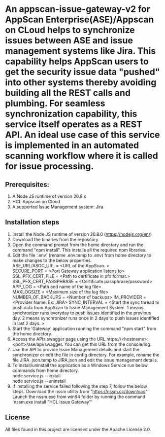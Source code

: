 # An appscan-issue-gateway-v2 for AppScan Enterprise(ASE)/Appscan on CLoud helps to synchronize issues between ASE and issue management systems like Jira. This capability  helps AppScan users to get the security issue data "pushed" into other systems thereby avoiding building all the REST calls and plumbing. For seamless  synchronization capability, this service itself operates as a REST API. An ideal use case of this service is implemented in an automated scanning  workflow where it is called for issue processing.  

## Prerequisites:

1.  A Node JS runtime of version 20.8.x
2.  HCL Appscan on Cloud
3.  A supported Issue Management system: Jira  

## Installation steps

1.  Install the Node JS runtime of version 20.8.0 (https://nodejs.org/en/)
2.  Download the binaries from the repository.
3.  Open the command prompt from the home directory and run the command "npm install". This installs all the required npm libraries.
4.  Edit the file '.env' (rename .env.temp to .env) from home directory to make changes to the below properties.  
     ASE_URL/ASOC_URL = \<URL of the AppScan. \>  
     SECURE_PORT = \<Port Gateway application listens to\>  
     SSL_PFX_CERT_FILE = \<Path to certificate in pfx format.\>  
     SSL_PFX_CERT_PASSPHRASE = \<Certificate passphrase/password\>  
     APP_LOG = \<Path and name of the log file\>  
     MAXLOGSIZE = \<Maximum size of the log file\>  
     NUMBER_OF_BACKUPS = \<Number of backups\>
     IM_PROVIDER = \<Provider Name. Ex: JIRA\>
     SYNC_INTERVAL = \<Start the sync thread to push data from AppScan to Issue Management System. 1 means synchronizer runs everyday to push issues identified in the previous day. 2 means synchronizer runs once in 2 days to push issues identified in last 2 days. \>
5.  Start the 'Gateway' application running the command "npm start" from the home directory.
6.  Access the APIs swagger page using the URL https://\<hostname\>:\<port\>/ase/api/swagger. You can get this URL from the console/log.
7.  Use the API to provide Issue Management details and start the synchronizer or edit the file in config directory. For example, rename the file JIRA.  json.temp to JIRA.json and edit the issue management details.
7.  To install/uninstall the application as a Windows Service run below commands from home directory.  
    node service.js --install  
    node service.js --uninstall
8.  If installing the service failed following the step 7, follow the below steps.
      Download the nssm utility from "https://nssm.cc/download"
      Launch the nssm.exe from win64 folder by running the command 'nssm.exe install "HCL Issue Gateway"'

## License
All files found in this project are licensed under the Apache License 2.0.
